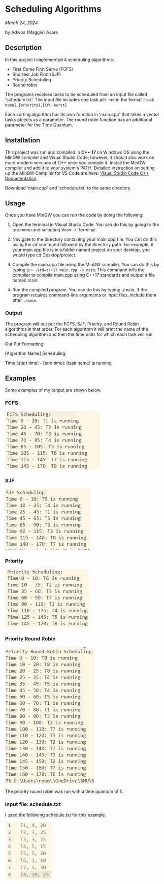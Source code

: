 # Scheduling Algorithms

*March 24, 2024*

by Adwoa (Maggie) Asare

## Description

In this project I implemented 4 scheduling algorithms:

- First Come First Serve (FCFS)
- Shortest Job First (SJF)
- Priority Scheduling
- Round robin

The programs receives tasks to be scheduled from an input file called 'schedule.txt'. The input file includes one task per line in the format `[task name],[priority],[CPU burst]`

Each sorting algorithm has its own function in 'main.cpp' that takes a vector tasks objects as a parameter. The round robin function has an additional parameter for the Time Quantum.

## Installation

This project was run and compiled in **C++ 17** on Windows OS using the MinGW compiler and Visual Studio Code; however, it should also work on more modern versions of C++ once you compile it. Install the MinGW compiler and add it to your system's PATH. Detailed instruction on setting up the MinGW Compiler for VS Code are here: [Visual Studio Code C++ Documentation](https://code.visualstudio.com/docs/languages/cpp).

Download 'main.cpp' and 'schedule.txt' to the same directory.

## Usage

Once you have MinGW you can run the code by doing the following:

1. Open the terminal in Visual Studio Code. You can do this by going to the top menu and selecting View -> Terminal.

2. Navigate to the directory containing your main.cpp file. You can do this using the cd command followed by the directory path. For example, if your main.cpp file is in a folder named project on your desktop, you would type cd Desktop/project.

3. Compile the main.cpp file using the MinGW compiler. You can do this by typing `g++ -std=c++17 main.cpp -o main`. This command tells the compiler to compile main.cpp using C++17 standards and output a file named main.

4. Run the compiled program. You can do this by typing ./main. If the program requires command-line arguments or input files, include them after `./main`. 

### Output

The program will out put the FCFS, SJF, Priority, and Round Robin algorithms in that order. For each algorithm it will print the name of the scheduling algorithm and then the time units for which each task will run.

Out Put Formatting:

[Algorithm Name] Scheduling:

Time [start time] - [end time]: [task name] is running

## Examples

Some examples of my output are shown below.

### FCFS

![alt text](image.png)

### SJF

![alt text](image-1.png)

### Priority 

![alt text](image-2.png)

### Priority Round Robin

![alt text](image-5.png)

The priority round robin was run with a time quantum of 5.

### Input file: schedule.txt

I used the following schedule.txt for this example.

![alt text](image-4.png)